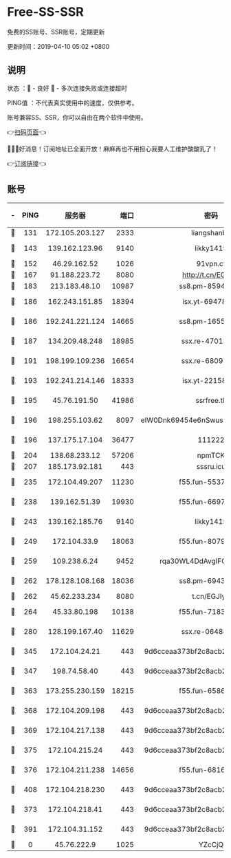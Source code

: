 # Free-SS-SSR

免费的SS账号、SSR账号，定期更新

更新时间：2019-04-10 05:02 +0800

## 说明

状态     ：🙂 - 良好 🙁 - 多次连接失败或连接超时

PING值   ：不代表真实使用中的速度，仅供参考。

账号兼容SS、SSR，你可以自由在两个软件中使用。

👉[扫码页面](https://liesauer.github.io/Free-SS-SSR/)👈

🎉🎉🎉好消息！订阅地址已全面开放！麻麻再也不用担心我要人工维护酸酸乳了！

👉[订阅链接](https://www.liesauer.net/yogurt/subscribe?ACCESS_TOKEN=DAYxR3mMaZAsaqUb)👈

## 账号

|-|PING|服务器|端口|密码|加密方式|区域|
|:----:|:----:|:-----:|-----:|:----:|:----:|:----:|
|🙂|131|172.105.203.127|2333|liangshanbo|chacha20|JP|
|🙂|143|139.162.123.96|9140|likky1415|aes-256-cfb|JP|
|🙂|152|46.29.162.52|1026|91vpn.cf|rc4-md5|RU|
|🙂|167|91.188.223.72|8080|http://t.cn/EGJIyrl|rc4-md5|RU|
|🙂|183|213.183.48.10|10987|ss8.pm-85945558|rc4-md5|RU|
|🙂|186|162.243.151.85|18394|isx.yt-69478283|aes-256-cfb|US|
|🙂|186|192.241.221.124|14665|ss8.pm-16551293|aes-256-cfb|US|
|🙂|187|134.209.48.248|18985|ssx.re-47013228|aes-256-cfb|US|
|🙂|191|198.199.109.236|16654|ssx.re-68097353|aes-256-cfb|US|
|🙂|193|192.241.214.146|18333|isx.yt-22158602|aes-256-cfb|US|
|🙂|195|45.76.191.50|41986|ssrfree.tk|aes-256-cfb|SG|
|🙂|196|198.255.103.62|8097|eIW0Dnk69454e6nSwuspv9DmS201tQ0D|aes-256-cfb|US|
|🙂|196|137.175.17.104|36477|111222|aes-256-cfb|US|
|🙂|204|138.68.233.12|57206|npmTCK|rc4-md5|US|
|🙂|207|185.173.92.181|443|sssru.icu|rc4-md5|RU|
|🙂|235|172.104.49.207|11230|f55.fun-55376694|aes-256-cfb|SG|
|🙂|238|139.162.51.39|19930|f55.fun-66971513|aes-256-cfb|SG|
|🙂|243|139.162.185.76|9140|likky1415|aes-256-cfb|DE|
|🙂|249|172.104.33.9|18063|f55.fun-80790532|aes-256-cfb|SG|
|🙂|259|109.238.6.24|9452|rqa30WL4DdAvgIFG6Fs3znzTa|aes-256-cfb|FR|
|🙂|262|178.128.108.168|18036|ss8.pm-69431986|aes-256-cfb|SG|
|🙂|262|45.62.233.234|8080|t.cn/EGJIyrl|rc4-md5|CA|
|🙂|264|45.33.80.198|10138|f55.fun-71830564|aes-256-cfb|US|
|🙂|280|128.199.167.40|11629|ssx.re-06488107|aes-256-cfb|SG|
|🙂|345|172.104.24.21|443|9d6cceaa373bf2c8acb22e60b6a58be6|aes-256-cfb|US|
|🙂|347|198.74.58.40|443|9d6cceaa373bf2c8acb22e60b6a58be6|aes-256-cfb|US|
|🙂|363|173.255.230.159|18215|f55.fun-65861599|aes-256-cfb|US|
|🙂|368|172.104.209.198|443|9d6cceaa373bf2c8acb22e60b6a58be6|aes-256-cfb|US|
|🙂|369|172.104.217.138|443|9d6cceaa373bf2c8acb22e60b6a58be6|aes-256-cfb|US|
|🙂|375|172.104.215.24|443|9d6cceaa373bf2c8acb22e60b6a58be6|aes-256-cfb|US|
|🙂|376|172.104.211.238|14656|f55.fun-68164944|aes-256-cfb|US|
|🙂|408|172.104.218.230|443|9d6cceaa373bf2c8acb22e60b6a58be6|aes-256-cfb|US|
|🙂|373|172.104.218.41|443|9d6cceaa373bf2c8acb22e60b6a58be6|aes-256-cfb|US|
|🙂|391|172.104.31.152|443|9d6cceaa373bf2c8acb22e60b6a58be6|aes-256-cfb|US|
|🙁|0|45.76.222.9|1025|YZcCjQ|rc4-md5|JP|
